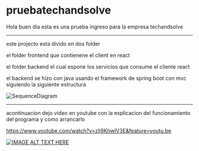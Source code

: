 # pruebatechandsolve

Hola buen dia esta es una prueba ingreso para la empresa techandsolve 

------------------------------------------------------------------------------------------------------------------------------------------
este projecto esta divido en dos folder 

el folder frontend que contienene el client en react 

el folder backend el cual espone los servicios que consume el cliente react


el backend se hizo con java usando el framework de spring boot con mvc siguiendo la siguiente estructura

![SequenceDiagram](https://user-images.githubusercontent.com/27745102/58838609-cf842780-8624-11e9-8bfa-35b62e0af16d.jpg)

------------------------------------------------------------------------------------------------------------------------------------------

acontinuacion dejo video en youtube con la esplicacion del funcionamiento del programa y como arrancarlo 

https://www.youtube.com/watch?v=zlj9KhwIV3E&feature=youtu.be

[![IMAGE ALT TEXT HERE](https://img.youtube.com/vi/YOUTUBE_VIDEO_ID_HERE/0.jpg)](https://www.youtube.com/watch?v=YOUTUBE_VIDEO_ID_HERE)
